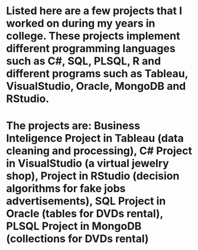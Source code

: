 # Listed here are a few projects that I worked on during my years in college. These projects implement different programming languages such as C#, SQL, PLSQL, R and different programs such as Tableau, VisualStudio, Oracle, MongoDB and RStudio. 
#
# The projects are: Business Inteligence Project in Tableau (data cleaning and processing), C# Project in VisualStudio (a virtual jewelry shop), Project in RStudio (decision algorithms for fake jobs advertisements), SQL Project in Oracle (tables for DVDs rental), PLSQL Project in MongoDB (collections for DVDs rental)
